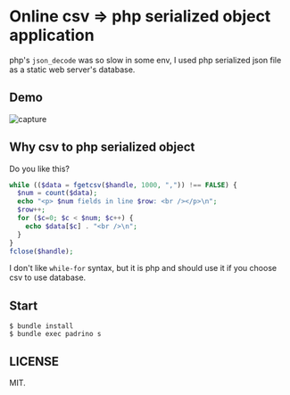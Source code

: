 # Online csv => php serialized object application

php's `json_decode` was so slow in some env, I used php serialized json file as a static web server's database.

## Demo

![capture](https://raw.github.com/yasuoza/csv_php_serialization-app/master/app/assets/images/screen_capture.gif)

## Why csv to php serialized object

Do you like this?

```php
while (($data = fgetcsv($handle, 1000, ",")) !== FALSE) {
  $num = count($data);
  echo "<p> $num fields in line $row: <br /></p>\n";
  $row++;
  for ($c=0; $c < $num; $c++) {
    echo $data[$c] . "<br />\n";
  }
}
fclose($handle);
```

I don't like `while-for` syntax, but it is php and should use it if you choose csv to use database.


## Start

```
$ bundle install
$ bundle exec padrino s
```

## LICENSE

MIT.
